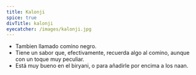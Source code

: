 ```yaml
---
title: Kalonji
spice: true
divTitle: kalonji
eyecatcher: /images/kalonji.jpg
---
```


* Tambien llamado comino negro. 
* Tiene un sabor que, efectivamente, recuerda algo al comino, aunque con un toque muy peculiar. 
* Está muy bueno en el biryani, o para añadirle por encima a los naan.
